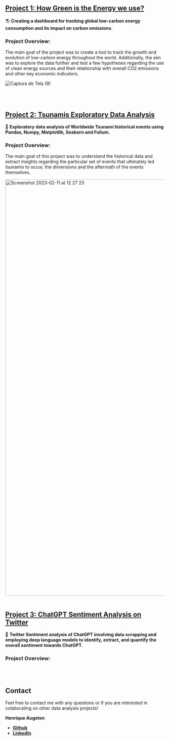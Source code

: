 ## **[Project 1: How Green is the Energy we use?](https://github.com/hafluz/energy_data)**
🌎 **Creating a dashboard for tracking global low-carbon energy consumption and its impact on carbon emissions.**

### Project Overview:
The main goal of the project was to create a tool to track the growth and evolution of low-carbon energy throughout the world. Additionally, the aim was to explore the data further and test a few hypotheses regarding the use of clean energy sources and their relationship with overall CO2 emissions and other key economic indicators.

![Captura de Tela (9)](https://user-images.githubusercontent.com/122936255/215545006-45224a36-7173-4e34-978f-217180bcca6f.png)

<br/>
<br/>

## **[Project 2: Tsunamis Exploratory Data Analysis](https://github.com/hafluz/tsunami_exploratory)**
🌊 **Exploratory data analysis of Worldwide Tsunami historical events using Pandas, Numpy, Matplotlib, Seaborn and Folium.**

### Project Overview:
The main goal of this project was to understand the historical data and extract insights regarding the particular set of events that ultimately led tsunamis to occur, the dimensions and the aftermath of the events themselves.

<img width="1317" alt="Screenshot 2023-02-11 at 12 27 23" src="https://user-images.githubusercontent.com/122936255/218266767-0c348863-e6d9-4bdf-a534-9b36b17ab2a9.png">

<br/>
<br/>

## **[Project 3: ChatGPT Sentiment Analysis on Twitter](https://github.com/hafluz/sentiment_analysis)**
💬 **Twitter Sentiment analysis of ChatGPT involving data scrapping and employing deep language models to identify, extract, and quantify the overall sentiment towards ChatGPT.**

### Project Overview:

<br/>
<br/>

## Contact
Feel free to contact me with any questions or if you are interested in colaborating on other data analysis projects!

**Henrique Augsten**

* **[Github](https://github.com/hafluz)**
* **[LinkedIn](https://www.linkedin.com/in/henrique-augsten)**
